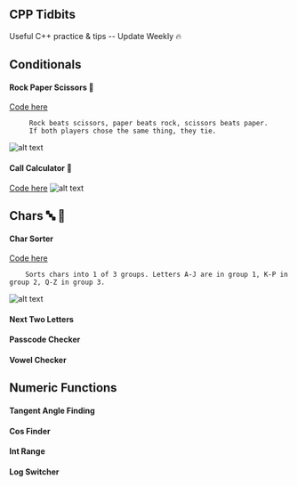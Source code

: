## CPP Tidbits
Useful C++ practice &amp; tips -- Update Weekly 🔥
## Conditionals
####	Rock Paper Scissors 🎲
[Code here](https://github.com/francisknight/CPP-Tidbits/blob/master/Rock%20Paper%20Scissors/main.cpp)

         Rock beats scissors, paper beats rock, scissors beats paper. 
         If both players chose the same thing, they tie.
![alt text](https://github.com/francisknight/CPP-Tidbits/blob/master/Rock%20Paper%20Scissors/rps.png)
#### Call Calculator 🤙
[Code here](https://github.com/francisknight/CPP-Tidbits/blob/master/Call%20Calculator/main.cpp)
![alt text](https://github.com/francisknight/CPP-Tidbits/blob/master/Call%20Calculator/cc.png)

## Chars 🔤 🔢
####	Char Sorter
[Code here](https://github.com/francisknight/CPP-Tidbits/blob/master/Char%20Sorter/main.cpp)

        Sorts chars into 1 of 3 groups. Letters A-J are in group 1, K-P in group 2, Q-Z in group 3.
  ![alt text](https://github.com/francisknight/CPP-Tidbits/blob/master/Char%20Sorter/cs.png)
####	Next Two Letters
####	Passcode Checker
####	Vowel Checker

## Numeric Functions
####	Tangent Angle Finding
####	Cos Finder
####	Int Range
####	Log Switcher
